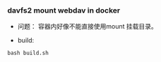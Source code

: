 ### davfs2 mount webdav in docker

- 问题： 容器内好像不能直接使用mount 挂载目录。

- build:
```shell
bash build.sh
```
